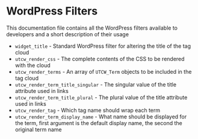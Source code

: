 # WordPress Filters #

This documentation file contains all the WordPress filters available to developers and a short description of their usage

* `widget_title` - Standard WordPress filter for altering the title of the tag cloud
* `utcw_render_css` - The complete contents of the CSS to be rendered with the cloud
* `utcw_render_terms` - An array of `UTCW_Term` objects to be included in the tag cloud
* `utcw_render_term_title_singular` - The singular value of the title attribute used in links
* `utcw_render_term_title_plural` - The plural value of the title attribute used in links
* `utcw_render_tag` - Which tag name should wrap each term
* `utcw_render_term_display_name` - What name should be displayed for the term, first argument is the default display name, the second the original term name
